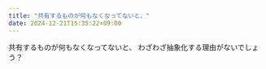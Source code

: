 ```yaml
---
title: "共有するものが何もなくなってないと、"
date: 2024-12-21T15:35:22+09:00
---
```

共有するものが何もなくなってないと、
わざわざ抽象化する理由がないでしょう？
